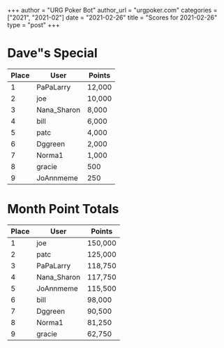 +++
author = "URG Poker Bot"
author_url = "urgpoker.com"
categories = ["2021", "2021-02"]
date = "2021-02-26"
title = "Scores for 2021-02-26"
type = "post"
+++
# Dave"s Special

| Place | User | Points |
|-------|------|--------|
| 1 | PaPaLarry | 12,000 |
| 2 | joe | 10,000 |
| 3 | Nana_Sharon | 8,000 |
| 4 | bill | 6,000 |
| 5 | patc | 4,000 |
| 6 | Dggreen | 2,000 |
| 7 | Norma1 | 1,000 |
| 8 | gracie | 500 |
| 9 | JoAnnmeme | 250 |

# Month Point Totals

| Place | User | Points |
|-------|------|--------|
| 1 | joe | 150,000 |
| 2 | patc | 125,000 |
| 3 | PaPaLarry | 118,750 |
| 4 | Nana_Sharon | 117,750 |
| 5 | JoAnnmeme | 115,500 |
| 6 | bill | 98,000 |
| 7 | Dggreen | 90,500 |
| 8 | Norma1 | 81,250 |
| 9 | gracie | 62,750 |
